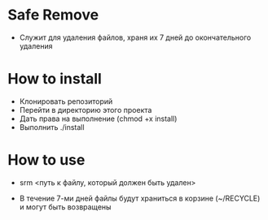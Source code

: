 # Safe Remove   
- Служит для удаления файлов, храня их 7 дней до окончательного удаления

# How to install
- Клонировать репозиторий
- Перейти в директорию этого проекта 
- Дать права на выполнение (chmod +x install)
- Выполнить ./install

# How to use
- srm <путь к файлу, который должен быть удален>
+ В течение 7-ми дней файлы будут храниться в корзине (~/RECYCLE) и могут быть возвращены
